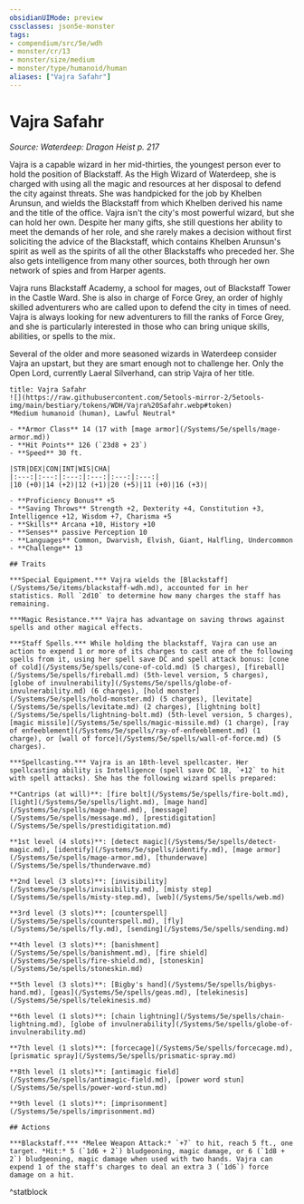 ```yaml
---
obsidianUIMode: preview
cssclasses: json5e-monster
tags:
- compendium/src/5e/wdh
- monster/cr/13
- monster/size/medium
- monster/type/humanoid/human
aliases: ["Vajra Safahr"]
---
```

# Vajra Safahr
*Source: Waterdeep: Dragon Heist p. 217*  

Vajra is a capable wizard in her mid-thirties, the youngest person ever to hold the position of Blackstaff. As the High Wizard of Waterdeep, she is charged with using all the magic and resources at her disposal to defend the city against threats. She was handpicked for the job by Khelben Arunsun, and wields the Blackstaff from which Khelben derived his name and the title of the office. Vajra isn't the city's most powerful wizard, but she can hold her own. Despite her many gifts, she still questions her ability to meet the demands of her role, and she rarely makes a decision without first soliciting the advice of the Blackstaff, which contains Khelben Arunsun's spirit as well as the spirits of all the other Blackstaffs who preceded her. She also gets intelligence from many other sources, both through her own network of spies and from Harper agents.

Vajra runs Blackstaff Academy, a school for mages, out of Blackstaff Tower in the Castle Ward. She is also in charge of Force Grey, an order of highly skilled adventurers who are called upon to defend the city in times of need. Vajra is always looking for new adventurers to fill the ranks of Force Grey, and she is particularly interested in those who can bring unique skills, abilities, or spells to the mix.

Several of the older and more seasoned wizards in Waterdeep consider Vajra an upstart, but they are smart enough not to challenge her. Only the Open Lord, currently Laeral Silverhand, can strip Vajra of her title.

```ad-statblock
title: Vajra Safahr
![](https://raw.githubusercontent.com/5etools-mirror-2/5etools-img/main/bestiary/tokens/WDH/Vajra%20Safahr.webp#token)
*Medium humanoid (human), Lawful Neutral*

- **Armor Class** 14 (17 with [mage armor](/Systems/5e/spells/mage-armor.md))
- **Hit Points** 126 (`23d8 + 23`)
- **Speed** 30 ft.

|STR|DEX|CON|INT|WIS|CHA|
|:---:|:---:|:---:|:---:|:---:|:---:|
|10 (+0)|14 (+2)|12 (+1)|20 (+5)|11 (+0)|16 (+3)|

- **Proficiency Bonus** +5
- **Saving Throws** Strength +2, Dexterity +4, Constitution +3, Intelligence +12, Wisdom +7, Charisma +5
- **Skills** Arcana +10, History +10
- **Senses** passive Perception 10
- **Languages** Common, Dwarvish, Elvish, Giant, Halfling, Undercommon
- **Challenge** 13

## Traits

***Special Equipment.*** Vajra wields the [Blackstaff](/Systems/5e/items/blackstaff-wdh.md), accounted for in her statistics. Roll `2d10` to determine how many charges the staff has remaining.

***Magic Resistance.*** Vajra has advantage on saving throws against spells and other magical effects.

***Staff Spells.*** While holding the blackstaff, Vajra can use an action to expend 1 or more of its charges to cast one of the following spells from it, using her spell save DC and spell attack bonus: [cone of cold](/Systems/5e/spells/cone-of-cold.md) (5 charges), [fireball](/Systems/5e/spells/fireball.md) (5th-level version, 5 charges), [globe of invulnerability](/Systems/5e/spells/globe-of-invulnerability.md) (6 charges), [hold monster](/Systems/5e/spells/hold-monster.md) (5 charges), [levitate](/Systems/5e/spells/levitate.md) (2 charges), [lightning bolt](/Systems/5e/spells/lightning-bolt.md) (5th-level version, 5 charges), [magic missile](/Systems/5e/spells/magic-missile.md) (1 charge), [ray of enfeeblement](/Systems/5e/spells/ray-of-enfeeblement.md) (1 charge), or [wall of force](/Systems/5e/spells/wall-of-force.md) (5 charges).

***Spellcasting.*** Vajra is an 18th-level spellcaster. Her spellcasting ability is Intelligence (spell save DC 18, `+12` to hit with spell attacks). She has the following wizard spells prepared:

**Cantrips (at will)**: [fire bolt](/Systems/5e/spells/fire-bolt.md), [light](/Systems/5e/spells/light.md), [mage hand](/Systems/5e/spells/mage-hand.md), [message](/Systems/5e/spells/message.md), [prestidigitation](/Systems/5e/spells/prestidigitation.md)

**1st level (4 slots)**: [detect magic](/Systems/5e/spells/detect-magic.md), [identify](/Systems/5e/spells/identify.md), [mage armor](/Systems/5e/spells/mage-armor.md), [thunderwave](/Systems/5e/spells/thunderwave.md)

**2nd level (3 slots)**: [invisibility](/Systems/5e/spells/invisibility.md), [misty step](/Systems/5e/spells/misty-step.md), [web](/Systems/5e/spells/web.md)

**3rd level (3 slots)**: [counterspell](/Systems/5e/spells/counterspell.md), [fly](/Systems/5e/spells/fly.md), [sending](/Systems/5e/spells/sending.md)

**4th level (3 slots)**: [banishment](/Systems/5e/spells/banishment.md), [fire shield](/Systems/5e/spells/fire-shield.md), [stoneskin](/Systems/5e/spells/stoneskin.md)

**5th level (3 slots)**: [Bigby's hand](/Systems/5e/spells/bigbys-hand.md), [geas](/Systems/5e/spells/geas.md), [telekinesis](/Systems/5e/spells/telekinesis.md)

**6th level (1 slots)**: [chain lightning](/Systems/5e/spells/chain-lightning.md), [globe of invulnerability](/Systems/5e/spells/globe-of-invulnerability.md)

**7th level (1 slots)**: [forcecage](/Systems/5e/spells/forcecage.md), [prismatic spray](/Systems/5e/spells/prismatic-spray.md)

**8th level (1 slots)**: [antimagic field](/Systems/5e/spells/antimagic-field.md), [power word stun](/Systems/5e/spells/power-word-stun.md)

**9th level (1 slots)**: [imprisonment](/Systems/5e/spells/imprisonment.md)

## Actions

***Blackstaff.*** *Melee Weapon Attack:* `+7` to hit, reach 5 ft., one target. *Hit:* 5 (`1d6 + 2`) bludgeoning, magic damage, or 6 (`1d8 + 2`) bludgeoning, magic damage when used with two hands. Vajra can expend 1 of the staff's charges to deal an extra 3 (`1d6`) force damage on a hit.
```
^statblock